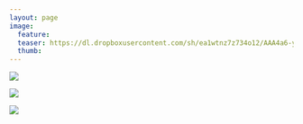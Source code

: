 ```yaml
---
layout: page
image:
  feature:
  teaser: https://dl.dropboxusercontent.com/sh/ea1wtnz7z734o12/AAA4a6-y-EcLzIq4W3ORHHwba/luontokuvat/kev%C3%A4t/DS14178-245px.jpg
  thumb:
---
```


[![](https://dl.dropboxusercontent.com/sh/ea1wtnz7z734o12/AABJLQNc-u1k0x6amlcwh1Qra/luontokuvat/kev%C3%A4t/DS14175-800px.jpg)](https://dl.dropboxusercontent.com/sh/ea1wtnz7z734o12/AAALDuSEnS5D44T_B5HRc64oa/luontokuvat/kev%C3%A4t/DS14175.jpg)

[![](https://dl.dropboxusercontent.com/sh/ea1wtnz7z734o12/AADByZipUhRDziYaULQHod_5a/luontokuvat/kev%C3%A4t/DS14178-800px.jpg)](https://dl.dropboxusercontent.com/sh/ea1wtnz7z734o12/AACUh-BPSHaJYzpaaV1MOOl5a/luontokuvat/kev%C3%A4t/DS14178.jpg)

[![](https://dl.dropboxusercontent.com/sh/ea1wtnz7z734o12/AACquaf0LL9sX8tct75M_J6qa/luontokuvat/kev%C3%A4t/DS14181-800px.jpg)](https://dl.dropboxusercontent.com/sh/ea1wtnz7z734o12/AABWqAX9CncRIMva0MTdYjTna/luontokuvat/kev%C3%A4t/DS14181.jpg)
